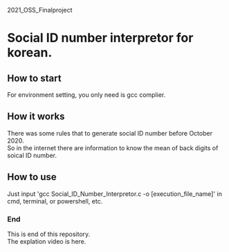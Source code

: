2021_OSS_Finalproject

# Social ID number interpretor for korean.

## How to start
For environment setting, you only need is gcc complier.

## How it works
There was some rules that to generate social ID number before October 2020.\
So in the internet there are information to know the mean of back digits of soical ID number.

## How to use
Just input 'gcc Social_ID_Number_Interpretor.c -o [execution_file_name]' in cmd, terminal, or powershell, etc.

### End
This is end of this repository.\
The explation video is here.
